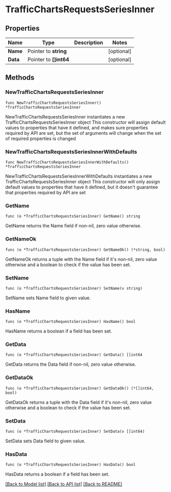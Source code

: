 # TrafficChartsRequestsSeriesInner

## Properties

Name | Type | Description | Notes
------------ | ------------- | ------------- | -------------
**Name** | Pointer to **string** |  | [optional] 
**Data** | Pointer to **[]int64** |  | [optional] 

## Methods

### NewTrafficChartsRequestsSeriesInner

`func NewTrafficChartsRequestsSeriesInner() *TrafficChartsRequestsSeriesInner`

NewTrafficChartsRequestsSeriesInner instantiates a new TrafficChartsRequestsSeriesInner object
This constructor will assign default values to properties that have it defined,
and makes sure properties required by API are set, but the set of arguments
will change when the set of required properties is changed

### NewTrafficChartsRequestsSeriesInnerWithDefaults

`func NewTrafficChartsRequestsSeriesInnerWithDefaults() *TrafficChartsRequestsSeriesInner`

NewTrafficChartsRequestsSeriesInnerWithDefaults instantiates a new TrafficChartsRequestsSeriesInner object
This constructor will only assign default values to properties that have it defined,
but it doesn't guarantee that properties required by API are set

### GetName

`func (o *TrafficChartsRequestsSeriesInner) GetName() string`

GetName returns the Name field if non-nil, zero value otherwise.

### GetNameOk

`func (o *TrafficChartsRequestsSeriesInner) GetNameOk() (*string, bool)`

GetNameOk returns a tuple with the Name field if it's non-nil, zero value otherwise
and a boolean to check if the value has been set.

### SetName

`func (o *TrafficChartsRequestsSeriesInner) SetName(v string)`

SetName sets Name field to given value.

### HasName

`func (o *TrafficChartsRequestsSeriesInner) HasName() bool`

HasName returns a boolean if a field has been set.

### GetData

`func (o *TrafficChartsRequestsSeriesInner) GetData() []int64`

GetData returns the Data field if non-nil, zero value otherwise.

### GetDataOk

`func (o *TrafficChartsRequestsSeriesInner) GetDataOk() (*[]int64, bool)`

GetDataOk returns a tuple with the Data field if it's non-nil, zero value otherwise
and a boolean to check if the value has been set.

### SetData

`func (o *TrafficChartsRequestsSeriesInner) SetData(v []int64)`

SetData sets Data field to given value.

### HasData

`func (o *TrafficChartsRequestsSeriesInner) HasData() bool`

HasData returns a boolean if a field has been set.


[[Back to Model list]](HOW-TO.md#documentation-for-models) [[Back to API list]](HOW-TO.md#documentation-for-api-endpoints) [[Back to README]](HOW-TO.md)


